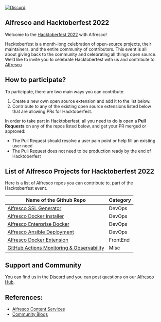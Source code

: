 [![Discord](https://img.shields.io/discord/451644531323174912?logo=Alfresco)](https://discord.com/channels/451644531323174912/451644531323174914)

## Alfresco and Hacktoberfest 2022

Welcome to the [Hacktoberfest 2022](https://hacktoberfest.com) with Alfresco!

Hacktoberfest is a month-long celebration of open-source projects, their maintainers, and the entire community of contributors. This event is all about giving back to the community and celebrating all things open source. We’d like to invite you to celebrate Hacktoberfest with us and contribute to [Alfresco](https://github.com/alfresco)

## How to participate?

To participate, there are two main ways you can contribute:

1. Create a new own open source extension and add it to the list below.
2. Contribute to any of the existing open source extensions listed below that are allowing PRs for Hacktoberfest.

In order to take part in Hacktoberfest, all you need to do is open a **Pull Requests** on any of the repos listed below, and get your PR merged or approved:

* The Pull Request should resolve a user pain point or help fill an existing user need
* The Pull Request does not need to be production ready by the end of Hacktoberfest

## List of Alfresco Projects for Hacktoberfest 2022

Here is a list of Alfresco repos you can contribute to, part of the Hacktoberfest event.

| Name of the Github Repo                                                                     | Category               |
| ------------------------------------------------------------------------------------------- | ---------------------- |
| [Alfresco SSL Generator](https://github.com/Alfresco/alfresco-ssl-generator)                | DevOps                 |
| [Alfresco Docker Installer](https://github.com/Alfresco/alfresco-docker-installer)          | DevOps                 |
| [Alfresco Enterprise Docker](https://github.com/AlfrescoLabs/alfresco-enterprise-docker)    | DevOps                 |
| [Alfresco Ansible Deployment](https://github.com/Alfresco/alfresco-ansible-deployment)      | DevOps                 |
| [Alfresco Docker Extension](https://github.com/alfrescoLabs/alfresco-docker-extension)      | FrontEnd               |
| [GitHub Actions Monitoring & Observability](https://github.com/AlfrescoLabs/gha-monitoring) | Misc                   |

## Support and Community

You can find us in the [Discord](https://discord.com/channels/451644531323174912/451644531323174914) and you can post questions on our [Alfresco Hub](https://hub.alfresco.com).

## References:

- [Alfresco Content Services](https://docs.alfresco.com/content-services/latest/)
- [Community Blogs](https://docs.alfresco.com/content-services/latest/)
